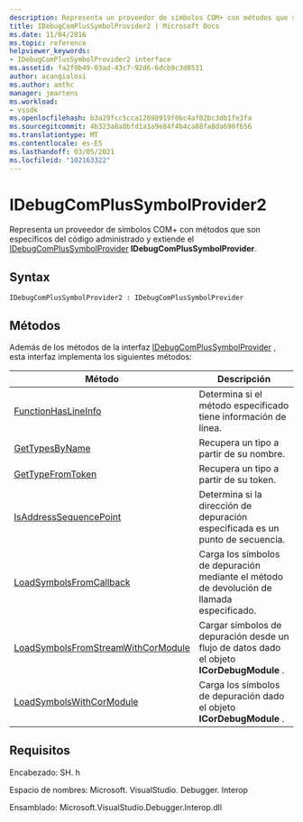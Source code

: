 ```yaml
---
description: Representa un proveedor de símbolos COM+ con métodos que son específicos del código administrado y extiende el IDebugComPlusSymbolProvider.
title: IDebugComPlusSymbolProvider2 | Microsoft Docs
ms.date: 11/04/2016
ms.topic: reference
helpviewer_keywords:
- IDebugComPlusSymbolProvider2 interface
ms.assetid: fa2f9b49-03ad-43c7-92d6-6dcb9c3d0531
author: acangialosi
ms.author: anthc
manager: jmartens
ms.workload:
- vssdk
ms.openlocfilehash: b3a29fcc5cca12698919f0bc4af02bc3db1fe3fa
ms.sourcegitcommit: 4b323a8a8bfd1a1a9e84f4b4ca88fa8da690f656
ms.translationtype: MT
ms.contentlocale: es-ES
ms.lasthandoff: 03/05/2021
ms.locfileid: "102163322"
---
```

# <a name="idebugcomplussymbolprovider2"></a>IDebugComPlusSymbolProvider2
Representa un proveedor de símbolos COM+ con métodos que son específicos del código administrado y extiende el [IDebugComPlusSymbolProvider](../../../extensibility/debugger/reference/idebugcomplussymbolprovider.md) **IDebugComPlusSymbolProvider**.

## <a name="syntax"></a>Syntax

```
IDebugComPlusSymbolProvider2 : IDebugComPlusSymbolProvider
```

## <a name="methods"></a>Métodos
 Además de los métodos de la interfaz [IDebugComPlusSymbolProvider](../../../extensibility/debugger/reference/idebugcomplussymbolprovider.md) , esta interfaz implementa los siguientes métodos:

|Método|Descripción|
|------------|-----------------|
|[FunctionHasLineInfo](../../../extensibility/debugger/reference/idebugcomplussymbolprovider2-functionhaslineinfo.md)|Determina si el método especificado tiene información de línea.|
|[GetTypesByName](../../../extensibility/debugger/reference/idebugcomplussymbolprovider2-gettypesbyname.md)|Recupera un tipo a partir de su nombre.|
|[GetTypeFromToken](../../../extensibility/debugger/reference/idebugcomplussymbolprovider2-gettypefromtoken.md)|Recupera un tipo a partir de su token.|
|[IsAddressSequencePoint](../../../extensibility/debugger/reference/idebugcomplussymbolprovider2-isaddresssequencepoint.md)|Determina si la dirección de depuración especificada es un punto de secuencia.|
|[LoadSymbolsFromCallback](../../../extensibility/debugger/reference/idebugcomplussymbolprovider2-loadsymbolsfromcallback.md)|Carga los símbolos de depuración mediante el método de devolución de llamada especificado.|
|[LoadSymbolsFromStreamWithCorModule](../../../extensibility/debugger/reference/idebugcomplussymbolprovider2-loadsymbolsfromstreamwithcormodule.md)|Cargar símbolos de depuración desde un flujo de datos dado el objeto **ICorDebugModule** .|
|[LoadSymbolsWithCorModule](../../../extensibility/debugger/reference/idebugcomplussymbolprovider2-loadsymbolswithcormodule.md)|Carga los símbolos de depuración dado el objeto **ICorDebugModule** .|

## <a name="requirements"></a>Requisitos
 Encabezado: SH. h

 Espacio de nombres: Microsoft. VisualStudio. Debugger. Interop

 Ensamblado: Microsoft.VisualStudio.Debugger.Interop.dll
